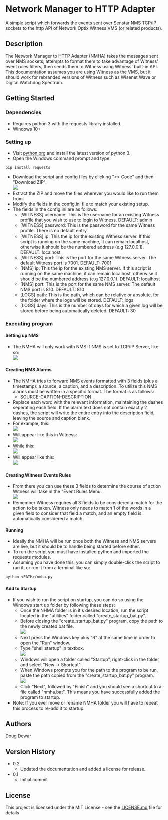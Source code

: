 # Network Manager to HTTP Adapter

A simple script which forwards the events sent over Senstar NMS TCP/IP sockets to the http API of Network Optix Witness VMS (or related products).

## Description

The Network Manager to HTTP Adapter (NMHA) takes the messages sent over NMS sockets, attempts to format them to take advantage of Witness' event rules filters, then sends them to Witness using Witness' built-in API. This documentation assumes you are using Witness as the VMS, but it should work for rebranded versions of Witness such as Wisenet Wave or Digital Watchdog Spectrum.

## Getting Started

### Dependencies

* Requires python 3 with the requests library installed.
* Windows 10+

### Setting up

* Visit [python.org](https://www.python.org/) and install the latest version of python 3.
* Open the Windows command prompt and type:
```
pip install requests
```
* Download the script and config files by clicking "<> Code" and then "Download ZIP".\
![](images/DownloadZip.png)
* Extract the ZIP and move the files wherever you would like to run them from.
* Modify the fields in the config.ini file to match your existing setup.
* The fields in the config.ini are as follows:
    * [WITNESS] username: This is the username for an existing Witness profile that you wish to use to login to Witness. DEFAULT: admin
    * [WITNESS] password: This is the password for the same Witness profile. There is no default entry.
    * [WITNESS] ip: This the ip for the existing Witness server. If this script is running on the same machine, it can remain localhost, otherwise it should be the numbered address (e.g 127.0.0.1). DEFAULT: localhost
    * [WITNESS] port: This is the port for the same Witness server. The default Witness port is 7001. DEFAULT: 7001
    * [NMS] ip: This the ip for the existing NMS server. If this script is running on the same machine, it can remain localhost, otherwise it should be the numbered address (e.g 127.0.0.1). DEFAULT: localhost
    * [NMS] port: This is the port for the same NMS server. The default NMS port is 810. DEFAULT: 810
    * [LOGS] path: This is the path, which can be relative or absolute, for the folder where the logs will be stored. DEFAULT: logs
    * [LOGS] days: This is the number of days for which a given log will be stored before being automatically deleted. DEFAULT: 30

### Executing program

#### Setting up NMS
* The NMHA will only work with NMS if NMS is set to TCP/IP Server, like so:\
![](images/NMSServer.png)

#### Creating NMS Alarms
* The NMHA tries to forward NMS events formatted with 3 fields (plus a timestamp): a source, a caption, and a description. To utilize this NMS alarms must be written in a specific format. The format is as follows:
    * SOURCE-CAPTION-DESCRIPTION
* Replace each word with the relevant information, maintaining the dashes seperating each field. If the alarm text does not contain exactly 2 dashes, the script will write the entire entry into the description field, leaving the source and caption blank.
* For example, this:\
![](images/NMSAlert1.png)
* Will appear like this in Witness:\
![](images/WitnessAlert1.png)
* While this:\
![](images/NMSAlert2.png)
* Will appear like this:\
![](images/WitnessAlert2.png)

#### Creating Witness Events Rules
* From there you can use these 3 fields to determine the course of action Witness will take in the "Event Rules Menu.\
![](images/WitnessEventRules.png)
* Remember Witness requires all 3 fields to be considered a match for the action to be taken. Witness only needs to match 1 of the words in a given field  to consider that field a match, and an empty field is automatically considered a match.

#### Running
* Ideally the NMHA will be run once both the Witness and NMS servers are live, but it should be to handle being started before either.
* To run the script you must have installed python and imported the requests modules.
* Assuming you have done this, you can simply double-click the script to run it, or run it from a terminal like so:
```
python <PATH>/nmha.py
```

#### Add to Startup
* If you wish to run the script on startup, you can do so using the Windows start up folder by following these steps:
    * Once the NHMA folder is in it's desired location, run the script located in the "utilities" folder called "create_startup_bat.py".
    * Before closing the "create_startup_bat.py" program, copy the path to the newly created bat file.\
    ![](images/CreateBat.png)
    * Next press the Windows key plus "R" at the same time in order to open the "Run" window.
    * Type "shell:startup" in textbox.\
    ![](images/ShellStartup.png)
    * Windows will open a folder called "Startup", right-click in the folder and select "New -> Shortcut".
    * When Windows prompts you for the path to the program to be run, paste the path copied from the "create_startup_bat.py" program.\
    ![](images/CreateShortcut.png)
    * Click "Next", followed by "Finish" and you should see a shortcut to a file called "nmha.bat". This means you have successfully added the program to startup.
* Note: If you ever move or rename NMHA folder you will have to repeat this process to re-add it to startup.

## Authors

Doug Dewar

## Version History

* 0.2
    * Updated the documentation and added a license for release.
* 0.1
    * Initial commit

## License

This project is licensed under the MIT License - see the [LICENSE.md](LICENSE.md) file for details